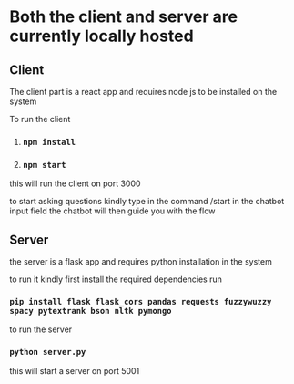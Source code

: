 # Both the client and server are currently locally hosted 

## Client 

The client part is a react app and requires node js to be installed on the system

To run the client 
1. ### `npm install`
2. ### `npm start` 

this will run the client on port 3000

to start asking questions kindly type in the command /start in the chatbot input field 
the chatbot will then guide you with the flow 


## Server 

the server is a flask app and requires python installation in the system

to run it kindly first install the required dependencies run 

### `pip install flask flask_cors pandas requests fuzzywuzzy spacy pytextrank bson nltk pymongo`

to run the server

### `python server.py` 

this will start a server on port 5001


